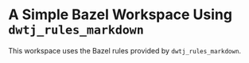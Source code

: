 # A Simple Bazel Workspace Using `dwtj_rules_markdown`

This workspace uses the Bazel rules provided by `dwtj_rules_markdown`.
